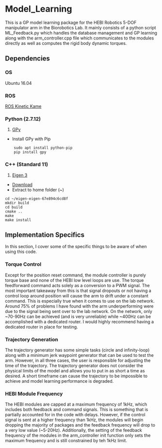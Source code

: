 # Model_Learning
This is a GP model learning package for the HEBI Robotics 5-DOF manipulator arm in the Biorobotics Lab. It mainly consists of a python script ML_Feedback.py which handles the database management and GP learning along with the arm_controller.cpp file which communicates to the modules directly as well as computes the rigid body dynamic torques.
## Dependencies
### OS
Ubuntu 16.04
### ROS
[ROS Kinetic Kame](http://wiki.ros.org/kinetic/Installation/Ubuntu)
### Python (2.7.12)
1. [GPy](https://github.com/SheffieldML/GPy)
- Install GPy with Pip
```
	sudo apt install python-pip
	pip install gpy
```
### C++ (Standard 11)
1. [Eigen 3](http://eigen.tuxfamily.org/index.php?title=Main_Page)
- [Download](http://eigen.tuxfamily.org/index.php?title=Main_Page#Download)
- Extract to home folder (~)
```
cd ~/eigen-eigen-67e894c6cd8f
mkdir build
cd build
cmake ..
make
make install
```
## Implementation Specifics
In this section, I cover some of the specific things to be aware of when using this code.
### Torque Control
Except for the position reset command, the module controller is purely torque base and none of the HEBI low level loops are use. The torque feedforward command acts solely as a conversion to a PWM signal. The most important takeaway from this is that signal dropouts or not having a control loop around position will cause the arm to drift under a constant command. This is especially true when it comes to use on the lab network. Around 75% of problems I have found with the arm underperforming were due to the signal being sent over to the lab network. On the network, only ~70-90Hz can be achieved (and is very unreliable) while ~400Hz can be accomplished with a dedicated router. I would highly recommend having a dedicated router in place for testing.
### Trajectory Generation
The trajectory generator has some simple tasks (circle and infinity-loop) along with a minimum jerk waypoint generator that can be used to test the arm. However, in all three cases, the user is responsible for adjusting the time of the trajectory. The trajectory generator does not consider the physical limits of the model and allows you to put in as short a time as desired. A short timeframe can cause the trajectory to be impossible to achieve and model learning performance is degraded.
### HEBI Module Frequency
The HEBI modules are capped at a maximum frequency of 1kHz, which includes both feedback and command signals. This is something that is partially accounted for in the code with delays. However, if the control signal is sent at a higher frequency than 1kHz, the modules will begin dropping the majority of packages and the feedback frequency will drop to a very low value (~5-20Hz). Additionally, the setting of the feedback frequency of the modules in the arm_controller init function only sets the maximum frequency and is still constrained by teh 1kHz limit.


